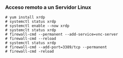  ### Acceso remoto a un Servidor Linux
 
 ```
 # yum install xrdp
 # systemctl status xrdp
 # systemctl enable --now xrdp
 # systemclt status xrdp
 # firewall-cmd --permanent --add-service=vnc-server
 # firewall-cmd --reload
 # systemctl status xrdp
 # firewall-cmd --add-port=3389/tcp --permanent
 # firewall-cmd -reload
 ```
